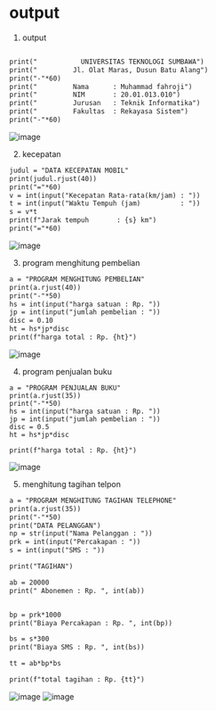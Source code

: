 # output

1. output


```y

print("           UNIVERSITAS TEKNOLOGI SUMBAWA")
print("         Jl. Olat Maras, Dusun Batu Alang")
print("-"*60)
print("         Nama      : Muhammad fahroji")
print("         NIM       : 20.01.013.010")
print("         Jurusan   : Teknik Informatika")
print("         Fakultas  : Rekayasa Sistem")
print("-"*60)
```
![image](https://user-images.githubusercontent.com/93015185/141779095-2193dfe2-1504-4eb0-83da-f49d27662bbb.png)

2. kecepatan


```y
judul = "DATA KECEPATAN MOBIL"
print(judul.rjust(40))
print("="*60)
v = int(input("Kecepatan Rata-rata(km/jam) : "))
t = int(input("Waktu Tempuh (jam)          : "))
s = v*t
print(f"Jarak tempuh       : {s} km")
print("="*60)
```
![image](https://user-images.githubusercontent.com/93015185/141779547-82d85bec-7528-4ecb-a94d-8a8578e3f87d.png)

3. program menghitung pembelian

```y
a = "PROGRAM MENGHITUNG PEMBELIAN"
print(a.rjust(40))
print("-"*50)
hs = int(input("harga satuan : Rp. "))
jp = int(input("jumlah pembelian : "))
disc = 0.10
ht = hs*jp*disc
print(f"harga total : Rp. {ht}")
```
![image](https://user-images.githubusercontent.com/93015185/141780532-62b1d4fe-92a5-454a-91d4-d8e6cda2986c.png)

4. program penjualan buku


```
a = "PROGRAM PENJUALAN BUKU"
print(a.rjust(35))
print("-"*50)
hs = int(input("harga satuan : Rp. "))
jp = int(input("jumlah pembelian : "))
disc = 0.5
ht = hs*jp*disc

print(f"harga total : Rp. {ht}")
```
![image](https://user-images.githubusercontent.com/93015185/141783864-20938639-369d-4ffb-83bb-33e8be0845aa.png)


5. menghitung tagihan telpon

```y
a = "PROGRAM MENGHITUNG TAGIHAN TELEPHONE"
print(a.rjust(35))
print("-"*50)
print("DATA PELANGGAN")
np = str(input("Nama Pelanggan : "))
prk = int(input("Percakapan : "))
s = int(input("SMS : "))

print("TAGIHAN")

ab = 20000
print(" Abonemen : Rp. ", int(ab))


bp = prk*1000
print("Biaya Percakapan : Rp. ", int(bp))

bs = s*300
print("Biaya SMS : Rp. ", int(bs))

tt = ab*bp*bs

print(f"total tagihan : Rp. {tt}")
```
![image](https://user-images.githubusercontent.com/93015185/141790194-92030b8a-606f-45ef-8c84-a20541e1cbc3.png)
![image](https://user-images.githubusercontent.com/93015185/141790138-72408484-1966-4754-b192-6acea42754b2.png)

